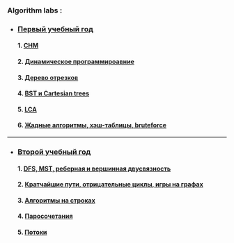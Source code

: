 ### Algorithm labs :

* ###  [Первый учебный год](first-year)
     #### 1.  [СНМ](first-year/disjoinset)
     #### 2.  [Динамическое программироавние](first-year/dinamics)
     #### 3.  [Дерево отрезков](first-year/segment_trees)
     #### 4.  [BST и Cartesian trees](first-year/search_trees)
     #### 5.  [LCA](first-year/lca)
     #### 6.  [Жадные алгоритмы, хэш-таблицы, bruteforce](first-year/greed-hash-brute)
***
* ###  [Второй учебный год](second-year)
    #### 1.  [DFS, MST, реберная и вершинная двусвязность](second-year/dfs-mst) 
    #### 2.  [Кратчайшие пути, отрицательные циклы, игры на графах](second-year/dijkstra-floyd)
    #### 3.  [Алгоритмы на строках](second-year/strings)
    #### 4.  [Паросочетания](second-year/matchings)
    #### 5.  [Потоки](second-year/flows)
